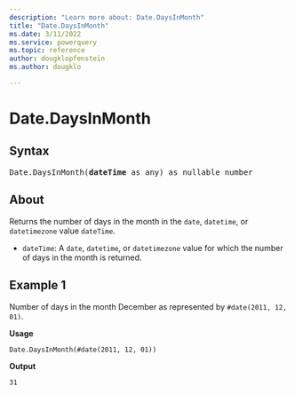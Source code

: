 ```yaml
---
description: "Learn more about: Date.DaysInMonth"
title: "Date.DaysInMonth"
ms.date: 3/11/2022
ms.service: powerquery
ms.topic: reference
author: dougklopfenstein
ms.author: dougklo

---
```

# Date.DaysInMonth

## Syntax

<pre>
Date.DaysInMonth(<b>dateTime</b> as any) as nullable number
</pre>
  
## About

Returns the number of days in the month in the `date`, `datetime`, or `datetimezone` value `dateTime`.

* `dateTime`: A `date`, `datetime`, or `datetimezone` value for which the number of days in the month is returned.

## Example 1

Number of days in the month December as represented by `#date(2011, 12, 01)`.

**Usage**

```powerquery-m
Date.DaysInMonth(#date(2011, 12, 01))
```

**Output**

`31`
